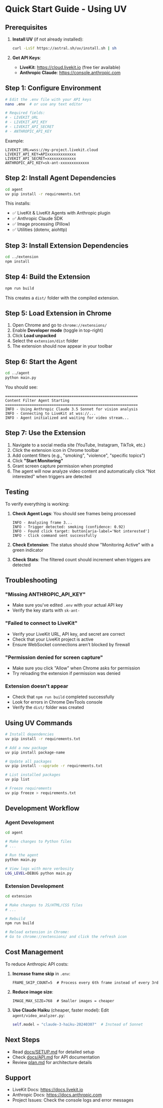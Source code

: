 # Quick Start Guide - Using UV

## Prerequisites

1. **Install UV** (if not already installed):
   ```bash
   curl -LsSf https://astral.sh/uv/install.sh | sh
   ```

2. **Get API Keys**:
   - **LiveKit**: https://cloud.livekit.io (free tier available)
   - **Anthropic Claude**: https://console.anthropic.com

## Step 1: Configure Environment

```bash
# Edit the .env file with your API keys
nano .env  # or use any text editor

# Required fields:
# - LIVEKIT_URL
# - LIVEKIT_API_KEY
# - LIVEKIT_API_SECRET
# - ANTHROPIC_API_KEY
```

Example:
```env
LIVEKIT_URL=wss://my-project.livekit.cloud
LIVEKIT_API_KEY=APIxxxxxxxxxxxxx
LIVEKIT_API_SECRET=xxxxxxxxxxxxx
ANTHROPIC_API_KEY=sk-ant-xxxxxxxxxxxxx
```

## Step 2: Install Agent Dependencies

```bash
cd agent
uv pip install -r requirements.txt
```

This installs:
- ✅ LiveKit & LiveKit Agents with Anthropic plugin
- ✅ Anthropic Claude SDK
- ✅ Image processing (Pillow)
- ✅ Utilities (dotenv, aiohttp)

## Step 3: Install Extension Dependencies

```bash
cd ../extension
npm install
```

## Step 4: Build the Extension

```bash
npm run build
```

This creates a `dist/` folder with the compiled extension.

## Step 5: Load Extension in Chrome

1. Open Chrome and go to `chrome://extensions/`
2. Enable **Developer mode** (toggle in top-right)
3. Click **Load unpacked**
4. Select the `extension/dist` folder
5. The extension should now appear in your toolbar

## Step 6: Start the Agent

```bash
cd ../agent
python main.py
```

You should see:
```
============================================================
Content Filter Agent Starting
============================================================
INFO - Using Anthropic Claude 3.5 Sonnet for vision analysis
INFO - Connecting to LiveKit at wss://...
INFO - Agent initialized and waiting for video stream...
```

## Step 7: Use the Extension

1. Navigate to a social media site (YouTube, Instagram, TikTok, etc.)
2. Click the extension icon in Chrome toolbar
3. Add content filters (e.g., "smoking", "violence", "specific topics")
4. Click **"Start Monitoring"**
5. Grant screen capture permission when prompted
6. The agent will now analyze video content and automatically click "Not interested" when triggers are detected

## Testing

To verify everything is working:

1. **Check Agent Logs**: You should see frames being processed
   ```
   INFO - Analyzing frame 3...
   INFO - Trigger detected: smoking (confidence: 0.92)
   INFO - Found click target: button[aria-label='Not interested']
   INFO - Click command sent successfully
   ```

2. **Check Extension**: The status should show "Monitoring Active" with a green indicator

3. **Check Stats**: The filtered count should increment when triggers are detected

## Troubleshooting

### "Missing ANTHROPIC_API_KEY"
- Make sure you've edited `.env` with your actual API key
- Verify the key starts with `sk-ant-`

### "Failed to connect to LiveKit"
- Verify your LiveKit URL, API key, and secret are correct
- Check that your LiveKit project is active
- Ensure WebSocket connections aren't blocked by firewall

### "Permission denied for screen capture"
- Make sure you click "Allow" when Chrome asks for permission
- Try reloading the extension if permission was denied

### Extension doesn't appear
- Check that `npm run build` completed successfully
- Look for errors in Chrome DevTools console
- Verify the `dist/` folder was created

## Using UV Commands

```bash
# Install dependencies
uv pip install -r requirements.txt

# Add a new package
uv pip install package-name

# Update all packages
uv pip install --upgrade -r requirements.txt

# List installed packages
uv pip list

# Freeze requirements
uv pip freeze > requirements.txt
```

## Development Workflow

### Agent Development
```bash
cd agent

# Make changes to Python files
# ...

# Run the agent
python main.py

# View logs with more verbosity
LOG_LEVEL=DEBUG python main.py
```

### Extension Development
```bash
cd extension

# Make changes to JS/HTML/CSS files
# ...

# Rebuild
npm run build

# Reload extension in Chrome:
# Go to chrome://extensions/ and click the refresh icon
```

## Cost Management

To reduce Anthropic API costs:

1. **Increase frame skip** in `.env`:
   ```env
   FRAME_SKIP_COUNT=5  # Process every 6th frame instead of every 3rd
   ```

2. **Reduce image size**:
   ```env
   IMAGE_MAX_SIZE=768  # Smaller images = cheaper
   ```

3. **Use Claude Haiku** (cheaper, faster model):
   Edit `agent/video_analyzer.py`:
   ```python
   self.model = "claude-3-haiku-20240307"  # Instead of Sonnet
   ```

## Next Steps

- Read [docs/SETUP.md](docs/SETUP.md) for detailed setup
- Check [docs/API.md](docs/API.md) for API documentation
- Review [plan.md](plan.md) for architecture details

## Support

- LiveKit Docs: https://docs.livekit.io
- Anthropic Docs: https://docs.anthropic.com
- Project Issues: Check the console logs and error messages
